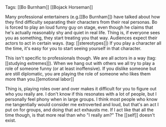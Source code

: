 Tags: [[Bo Burnham]] [[Bojack Horseman]]

Many professional entertainers (e.g.[[Bo Burnham]]) have talked about how they find difficulty separating their characters from their real personas. Bo is forced to play an loud funny guy on stage, even though he claims that he's actually reasonably shy and quiet in real life. Thing is, if everyone sees you as something, they start treating you that way. Audiences expect their actors to act in certain ways. (tag: [[stereotypes]]) If you play a character all the time, it's easy for you to start seeing yourself in that character.

This isn't specific to professionals though. We are all actors in a way (tag: [[studying extremes]]). When we hang out with others we all try to play a role of someone funny (or at least inoffensive). If you dislike someone but are still diplomatic, you are playing the role of someone who likes them more than you.[[emotional labor]]

Thing is, playing roles over and over makes it difficult for you to figure out who you really are. I don't know if this resonates with a lot of people, but I personally feel phony when in large groups. I think most people who know me tangentially would consider me extroverted and loud, but that's an act I put on for groups, and doing that act exhausts me. If I act like that all the time though, is that more real than who "I really am?" The [[self]] doesn't exist.

